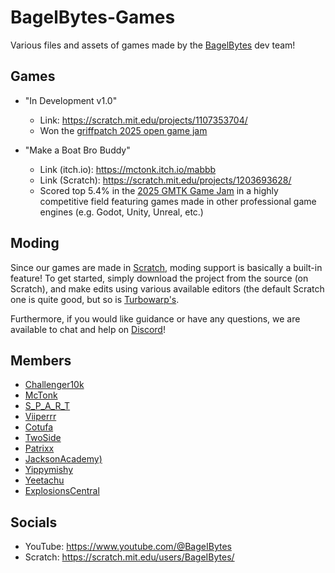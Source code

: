 # BagelBytes-Games
Various files and assets of games made by the [BagelBytes](https://www.youtube.com/@BageIBytes) dev team!

## Games
- "In Development v1.0"
  - Link: https://scratch.mit.edu/projects/1107353704/
  - Won the [griffpatch 2025 open game jam](https://www.youtube.com/watch?v=D30poDgAe48&t=149s)

- "Make a Boat Bro Buddy"
  - Link (itch.io): https://mctonk.itch.io/mabbb
  - Link (Scratch): https://scratch.mit.edu/projects/1203693628/
  - Scored top 5.4% in the [2025 GMTK Game Jam](https://itch.io/jam/gmtk-2025) in a highly competitive field featuring games made in other professional game engines (e.g. Godot, Unity, Unreal, etc.)

## Moding
Since our games are made in [Scratch](https://www.scratch.mit.edu), moding support is basically a built-in feature! To get started, simply download the project from the source (on Scratch), and make edits using various available editors (the default Scratch one is quite good, but so is [Turbowarp's](https://turbowarp.org/editor).

Furthermore, if you would like guidance or have any questions, we are available to chat and help on [Discord](https://discord.gg/9VVEH7cYXx)!

## Members
- [Challenger10k](https://www.youtube.com/@Challenger10K)
- [McTonk](https://www.youtube.com/@McTonk)
- [S_P_A_R_T](https://www.youtube.com/@SPARTonScratch)
- [Viiperrr](https://www.youtube.com/@bigfatsnakeviiper)
- [Cotufa](https://www.youtube.com/@CotufaPixel)
- [TwoSide](https://www.youtube.com/@realtwosidegames)
- [Patrixx](https://scratch.mit.edu/users/--Patrixx--/_)
- [JacksonAcademy)](https://www.youtube.com/@JacksonAcademy1_)
- [Yippymishy](https://www.youtube.com/@yippymishy)
- [Yeetachu](https://www.youtube.com/@YeetachuAnimation)
- [ExplosionsCentral](https://www.youtube.com/channel/UCFtIGBmE0Lk5jajxnLqhCDg)

## Socials
- YouTube: https://www.youtube.com/@BageIBytes
- Scratch: https://scratch.mit.edu/users/BageIBytes/